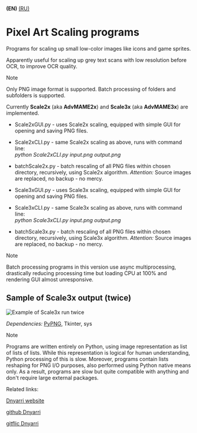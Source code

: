 **(EN)** [(RU)](README.RU.md)

# Pixel Art Scaling programs

Programs for scaling up small low-color images like icons and game sprites.

Apparently useful for scaling up grey text scans with low resolution before OCR, to improve OCR quality.

> [!NOTE]
> Only PNG image format is supported. Batch processing of folders and subfolders is supported.

Currently **Scale2x** (aka **AdvMAME2x**) and **Scale3x** (aka **AdvMAME3x**) are implemented.

- Scale2xGUI.py - uses Scale2x scaling, equipped with simple GUI for opening and saving PNG files.
- Scale2xCLI.py - same Scale2x scaling as above, runs with command line:  
        *python Scale2xCLI.py input.png output.png*
- batchScale2x.py - batch rescaling of all PNG files within chosen directory, recursively, using Scale2x algorithm. *Attention:* Source images are replaced, no backup - no mercy.  

- Scale3xGUI.py - uses Scale3x scaling, equipped with simple GUI for opening and saving PNG files.
- Scale3xCLI.py - same Scale3x scaling as above, runs with command line:  
        *python Scale3xCLI.py input.png output.png*
- batchScale3x.py - batch rescaling of all PNG files within chosen directory, recursively, using Scale3x algorithm. *Attention:* Source images are replaced, no backup - no mercy.  

> [!NOTE]
> Batch processing programs in this version use async multiprocessing, drastically reducing processing time but loading CPU at 100% and rendering GUI almost unresponsive.  

## Sample of Scale3x output (twice)

![Example of Scale3x run twice](https://dnyarri.github.io/imgscalenx/x3x3.png)

*Dependencies:* [PyPNG](https://gitlab.com/drj11/pypng), Tkinter, sys

> [!NOTE]
> Programs are written entirely on Python, using image representation as list of lists of lists.
> While this representation is logical for human understanding, Python processing of this is slow.
> Moreover, programs contain lists reshaping for PNG I/O purposes, also performed using Python native means only.
> As a result, programs are slow but quite compatible with anything and don't require large external packages.

Related links:

[Dnyarri website](https://dnyarri.github.io)

[github Dnyarri](https://github.com/Dnyarri)

[gitflic Dnyarri](https://gitflic.ru/user/dnyarri)
